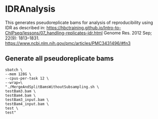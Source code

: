 # IDRAnalysis

This generates pseudoreplicate bams for analysis of reproducibility using IDR as described in:
https://hbctraining.github.io/Intro-to-ChIPseq/lessons/07_handling-replicates-idr.html
Genome Res. 2012 Sep; 22(9): 1813–1831.
https://www.ncbi.nlm.nih.gov/pmc/articles/PMC3431496/#fn3

## Generate all pseudoreplicate bams
```
sbatch \
--mem 128G \
--cpus-per-task 12 \
--wrap=\
"./MergeAndSplitBamsWithoutSubsampling.sh \
testBam3.bam \
testBam4.bam \
testBam3_input.bam \
testBam4_input.bam \
test \
test"
```
